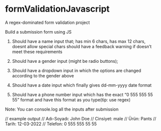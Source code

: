 # formValidationJavascript
A regex-dominated form validation project

Build a submission form using JS

1) Should have a name input that;
has min 6 chars,
has max 12 chars,
doesnt allow special chars
should have a feedback warning if doesn’t meet these requirements

2) Should have a gender input (might be radio buttons);
3) Should have a dropdown input in which the options are changed according to the gender above
4) Should have a date input which finally gives dd-mm-yyyy date format 
5) Should have a phone number input which has the exact   “0 555 555 55 55” format and have this format as you type(tip: use regex)

Note: You can console.log all the inputs after submission

// example output
// Adı-Soyadı: John Doe
// Cinsiyet: male
// Ürün: Pants
// Tarih: 12-03-2022
// Telefon:  0 555 555 55 55
